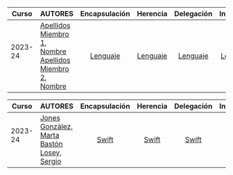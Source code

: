 | Curso | AUTORES  | Encapsulación | Herencia | Delegación  | Inyección  | Anotaciones | Aspectos | Errores | Lambdas |
|---|:---|:---:|:---:|:---:|:---:|:---:|:---:|:---:|:---:|
| 2023-24 <br/> <br/>| [Apellidos Miembro 1, Nombre](https://github.com/github_id1) <br/> [Apellidos Miembro 2, Nombre](https://github.com/github_id2) |  [Lenguaje](temas/encapsulacion/lenguaje/)  | [Lenguaje](temas/herencia/lenguaje/) | [Lenguaje](temas/delegacion/lenguaje/) | [Lenguaje](temas/inyeccion/lenguaje/) | [Lenguaje](temas/anotaciones/lenguaje) | [Lenguaje](temas/aspectos/lenguaje) | [Lenguaje](temas/errores/lenguaje) | [Lenguaje](temas/lambdas/lenguaje) |



| Curso | AUTORES  | Encapsulación | Herencia | Delegación  | Inyección  | Anotaciones | Aspectos | Errores | Lambdas |
|---|:---|:---:|:---:|:---:|:---:|:---:|:---:|:---:|:---:|
| 2023-24 <br/> <br/>| [Jones González, Marta](https://github.com/github_id1) <br/> [Bastón Losey, Sergio](https://github.com/github_id2) |  [Swift](temas/encapsulacion/lenguaje/)  | [Swift](temas/herencia/lenguaje/) | [Swift](temas/delegacion/lenguaje/) | [Swift](temas/inyeccion/lenguaje/) | [Swift](temas/anotaciones/lenguaje) | [Swift](temas/aspectos/lenguaje) | [Swift](temas/errores/lenguaje) | [Swift](temas/lambdas/lenguaje) |
